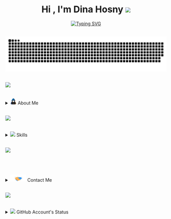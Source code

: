 <h1 align="center"><b>Hi , I'm Dina Hosny </b><img src="https://media.giphy.com/media/hvRJCLFzcasrR4ia7z/giphy.gif" width="35"></h1>

<p align="center">
  <a href="https://git.io/typing-svg"><img src="https://readme-typing-svg.demolab.com?font=Fira+Code&pause=1000&color=8D3082&center=true&vCenter=true&width=435&lines=This+is+Dina+Hosny;Data+Management+Engineer;Scroll+Down+to+know+more+%3A)" alt="Typing SVG" /></a>
</p>

<br>

<div align="center">
  <a href="https://1999azzar.github.io/1999AZZAR/">
  <img  src="https://github.com/1999AZZAR/1999AZZAR/blob/main/resources/img/grid-snake.svg"
       alt="snake" /></a>
</div>

<br>

<img src="https://user-images.githubusercontent.com/73097560/115834477-dbab4500-a447-11eb-908a-139a6edaec5c.gif"><br><br>


<details>
  <summary><picture><img src = "https://github.com/0xAbdulKhalid/0xAbdulKhalid/raw/main/assets/mdImages/about_me.gif" width = 20px></picture> About Me</summary>
<div>
<samp>
<picture> <img align="right" width=150px height=150px alt="side_sticker" src="https://media.giphy.com/media/TEnXkcsHrP4YedChhA/giphy.gif" /></picture>

 <p align="center">
 
    
- **Enthusiastic learner focused on Data Engineering, Big Data, BI, and Data Analysis.**
- **Data Management Trainee at Information Technology Institute (ITI) 9-month scholarship.**
- **Fresh graduate Faculty of Computer Science and Artificial Intelligence at Hewlan University.**

 
 </p>
 </samp>
</div>
</details>

<br>

<img src="https://user-images.githubusercontent.com/73097560/115834477-dbab4500-a447-11eb-908a-139a6edaec5c.gif"><br><br>


<details>
  <summary><picture><img src="https://media2.giphy.com/media/QssGEmpkyEOhBCb7e1/giphy.gif?cid=ecf05e47a0n3gi1bfqntqmob8g9aid1oyj2wr3ds3mg700bl&rid=giphy.gif" width = 20px></picture> Skills</summary>
<div>
<samp>

 <p align="center">
 

- **Programming Languages**:
    
    ![Python](https://img.shields.io/badge/Python%20-%2314354C.svg?style=for-the-badge&logo=python&logoColor=white)
    ![Java](https://img.shields.io/badge/Java-EE4C2C?style=for-the-badge&logo=CoffeeScript&logoColor=white)
    ![C](https://img.shields.io/badge/C%20-%232370ED.svg?style=for-the-badge&logo=c&logoColor=white)
    ![C++](https://img.shields.io/badge/C++%20-%2300599C.svg?style=for-the-badge&logo=c%2B%2B&logoColor=white)
    ![GOLANG](https://img.shields.io/badge/GOLANG-298D46?style=for-the-badge&logo=GoLand&logoColor=white)
    ![Solidity](https://img.shields.io/badge/Solidity-2C4F7C?style=for-the-badge&logo=Solidity&logoColor=white)
    ![SQL](https://img.shields.io/badge/SQL-CC2927?style=for-the-badge&logo=Scala&logoColor=white)
   

<br>   
    
- **Data Analysis**:

   ![Microsoft SQL Server](https://img.shields.io/badge/MicrosoftSQLServer-CC2927?style=for-the-badge&logo=MicrosoftSQLServer&logoColor=white)
   ![PostgreSQL](https://img.shields.io/badge/PostgreSQL-4169E1?style=for-the-badge&logo=PostgreSQL&logoColor=white)
   ![NumPy](https://img.shields.io/badge/NumPy-013243?style=for-the-badge&logo=NumPy&logoColor=white)
   ![Pandas](https://img.shields.io/badge/Pandas-150458?style=for-the-badge&logo=pandas&logoColor=white)
   ![SSIS](https://img.shields.io/badge/SSIS-A4373A?style=for-the-badge&logo=MicrosoftAccess&logoColor=white)
   ![SSAS](https://img.shields.io/badge/SSAS-A4373A?style=for-the-badge&logo=MicrosoftAccess&logoColor=white)
   ![SSRS](https://img.shields.io/badge/SSRS-A4373A?style=for-the-badge&logo=MicrosoftAccess&logoColor=white)
   ![BusinessObject](https://img.shields.io/badge/BusinessObject-0FAAFF?style=for-the-badge&logo=SAP&logoColor=white)

<br>

- **Data Visualization**:

    ![PowerBI](https://img.shields.io/badge/PowerBI-F2C811?style=for-the-badge&logo=PowerBI&logoColor=white)
    ![Matplotlib](https://img.shields.io/badge/Matplotlib-0C1528?style=for-the-badge&logo=Soundcharts&logoColor=white)
    ![BusinessObject WEBI](https://img.shields.io/badge/BusinessObjectWEBI-0FAAFF?style=for-the-badge&logo=SAP&logoColor=white)
    
<br>

- **Data Engineering**:

    ![PL/SQL](https://img.shields.io/badge/PL/SQL-F80000?style=for-the-badge&logo=Oracle&logoColor=white)
    ![ETL](https://img.shields.io/badge/ETL-F68D2E?style=for-the-badge&logo=GoToMeeting&logoColor=white)
    ![Data Warehouse](https://img.shields.io/badge/DataWarehouse-D9232E?style=for-the-badge&logo=MicroStrategy&logoColor=white)
    ![DataMining](https://img.shields.io/badge/DataMining-06062C?style=for-the-badge&logo=Icinga&logoColor=white)
    ![BigDataConcepts](https://img.shields.io/badge/BigDataConcepts-E7282D?style=for-the-badge&logo=ServerFault&logoColor=white)
    ![NoSQL](https://img.shields.io/badge/NoSQL-7764FA?style=for-the-badge&logo=Osano&logoColor=white)
    ![ApacheCassandra](https://img.shields.io/badge/ApacheCassandra-1287B1?style=for-the-badge&logo=ApacheCassandra&logoColor=white)
    ![MongoDB](https://img.shields.io/badge/MongoDB-47A248?style=for-the-badge&logo=MongoDB&logoColor=white)

<br>

- **Web Development**:

    ![HTML](https://img.shields.io/badge/HTML-E34F26?style=for-the-badge&logo=HTML5&logoColor=white)
    ![CSS](https://img.shields.io/badge/CSS-1572B6?style=for-the-badge&logo=CSS3&logoColor=white)
    ![JavaScript](https://img.shields.io/badge/JavaScript-F7DF1E?style=for-the-badge&logo=JavaScript&logoColor=white)
    ![Angular](https://img.shields.io/badge/Angular-DD0031?style=for-the-badge&logo=Angular&logoColor=white)

 
 <br>
 
 - **Block Chain**:

    ![Solidity](https://img.shields.io/badge/Solidity-2C4F7C?style=for-the-badge&logo=Solidity&logoColor=white)
    ![Truffle Suit](https://img.shields.io/badge/Truffle-E05735?style=for-the-badge&logo=Blockchain.com&logoColor=white)
    ![Ethereum](https://img.shields.io/badge/Ethereum-3C3C3D?style=for-the-badge&logo=Ethereum&logoColor=white)
    
<br>
 
 - **Server Administrations**:

    ![Linux Red Hat](https://img.shields.io/badge/LinuxRedHat-EE0000?style=for-the-badge&logo=RedHat&logoColor=white)
    ![Bash Scripting](https://img.shields.io/badge/BashScripting-FCC624?style=for-the-badge&logo=Linux&logoColor=white)
    
<br>
 
 - **Version Control**:

    ![Git](https://img.shields.io/badge/Git-F05032?style=for-the-badge&logo=Git&logoColor=white)
    ![GitHub](https://img.shields.io/badge/GitHub-181717?style=for-the-badge&logo=GitHub&logoColor=white)
    ![Virtual Machines](https://img.shields.io/badge/VirtualMachines-183A61?style=for-the-badge&logo=VirtualBox&logoColor=white)
    
<br>
 
 - **Microsoft Office Tools**:

    ![Microsoft Excel](https://img.shields.io/badge/MicrosoftExcel-217346?style=for-the-badge&logo=MicrosoftExcel&logoColor=white)
    ![Microsoft PowerPoint](https://img.shields.io/badge/MicrosoftPowerPoint-B7472A?style=for-the-badge&logo=MicrosoftPowerPoint&logoColor=white)
    ![Microsoft Word](https://img.shields.io/badge/MicrosoftWord-2B579A?style=for-the-badge&logo=MicrosoftWord&logoColor=white)
    ![Microsoft Project](https://img.shields.io/badge/MicrosoftProject-BF4722?style=for-the-badge&logo=MicrosoftOffice&logoColor=white)
    ![Microsoft OneNote](https://img.shields.io/badge/MicrosoftOneNote-7719AA?style=for-the-badge&logo=MicrosoftOneNote&logoColor=white)
	 
 
 </p>
 </samp>
</div>
</details>

<br>


<img src="https://user-images.githubusercontent.com/73097560/115834477-dbab4500-a447-11eb-908a-139a6edaec5c.gif"><br><br>


<br>
<br>

<details>
  <summary><picture><img src="https://github.com/0xAbdulKhalid/0xAbdulKhalid/raw/main/assets/mdImages/handshake.gif" width = 50px></picture> Contact Me</summary>
<div>
<samp>

 
<p align="center">
      <br/>
      <a href="https://www.linkedin.com/in/dina-hosny/" target="blank"><img align="center"
         src="https://img.shields.io/badge/Linkedin-%231DA1F2.svg?style=for-the-badge&logo=linkedin&logoColor=white"
         alt="Dina Hosny" height="30"/></a>
      <a href="https://fb.com/dinahosny0" target="blank"><img align="center"
         src="https://img.shields.io/badge/Facebook-4267B2.svg?style=for-the-badge&logo=facebook&logoColor=white"
         alt="Dina Hosny" height="30"/></a>
      <a href="dina-salamah@hotmail.com" target="blank"><img align="center"
         src="https://img.shields.io/badge/Email-EA4335.svg?style=for-the-badge&logo=Mailgun&logoColor=white"
         alt="Dina Hosny" height="30"/></a>
    </p>
  <p align="center">
      <a href="https://instagram.com/dina_ho" target="blank"><img align="center"
         src="https://img.shields.io/badge/Instagram-%23E4405F.svg?style=for-the-badge&logo=HackerRank&logoColor=white"
         alt="Dina Hosny" height="30"/></a>
      <a href="https://twitter.com/dinahosny_s" target="blank"><img align="center"
         src="https://img.shields.io/badge/twitter-1DA1F2.svg?style=for-the-badge&logo=twitter&logoColor=white"
         alt="Dina Hosny" height="30"/></a>
      <a href="https://www.hackerrank.com/@dina_salamah" target="blank"><img align="center"
         src="https://img.shields.io/badge/HackerRank-00EA64?style=for-the-badge&logo=HackerRank&logoColor=white"
         alt="Dina Hosny" height="30"/></a>
      <a href="https://www.behance.net/dina-hosny" target="blank"><img align="center"
         src="https://img.shields.io/badge/Behance-1769FF?style=for-the-badge&logo=Behance&logoColor=white"
         alt="Dina Hosny" height="30"/></a>	
	
 </samp>
</div>
</details>


<br>


<img src="https://user-images.githubusercontent.com/73097560/115834477-dbab4500-a447-11eb-908a-139a6edaec5c.gif"><br><br>



<details>
  <summary><picture><img src="https://media.giphy.com/media/iY8CRBdQXODJSCERIr/giphy.gif" width="35"></picture> GitHub Account's Status</summary>
<div>
<samp>

 
<p align="center">
      
	

<img align="center"
    src="https://github-readme-stats.vercel.app/api/top-langs?username=dina-hosny&show_icons=true&locale=en&bg_color=0d1117&text_color=ffffff&layout=compact"
    alt="Dina Hosny" 
    bg_color=#808080/>
	
</p>
	
	
<br>
	
<p align="center">

&nbsp;<img align="center" src="https://github-readme-stats.vercel.app/api?username=dina-hosny&show_icons=true&locale=en&bg_color=0d1117&text_color=ffffff&repo=convoychat"
    alt="Dina Hosny" />
	
</p>

<br>
	
<p align="center">

<img align="center" src="https://github-readme-streak-stats.herokuapp.com/?user=dina-hosny&theme=dark&background=0d1117&date_format=M%20j%5B%2C%20Y%5D" alt="
	Dina Hosny" />
	
</p>
	
	
  	
 </samp>
</div>
</details>


